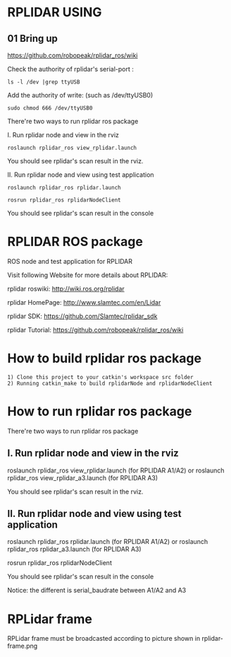 # RPLIDAR USING
## 01 Bring up
https://github.com/robopeak/rplidar_ros/wiki

Check the authority of rplidar's serial-port :

`ls -l /dev |grep ttyUSB`

Add the authority of write: (such as /dev/ttyUSB0)

`sudo chmod 666 /dev/ttyUSB0`

There're two ways to run rplidar ros package

I. Run rplidar node and view in the rviz

`roslaunch rplidar_ros view_rplidar.launch`

You should see rplidar's scan result in the rviz.

II. Run rplidar node and view using test application

`roslaunch rplidar_ros rplidar.launch`

`rosrun rplidar_ros rplidarNodeClient`

You should see rplidar's scan result in the console





RPLIDAR ROS package
=====================================================================

ROS node and test application for RPLIDAR

Visit following Website for more details about RPLIDAR:

rplidar roswiki: http://wiki.ros.org/rplidar

rplidar HomePage:   http://www.slamtec.com/en/Lidar

rplidar SDK: https://github.com/Slamtec/rplidar_sdk

rplidar Tutorial:  https://github.com/robopeak/rplidar_ros/wiki

How to build rplidar ros package
=====================================================================
    1) Clone this project to your catkin's workspace src folder
    2) Running catkin_make to build rplidarNode and rplidarNodeClient

How to run rplidar ros package
=====================================================================
There're two ways to run rplidar ros package

I. Run rplidar node and view in the rviz
------------------------------------------------------------
roslaunch rplidar_ros view_rplidar.launch (for RPLIDAR A1/A2)
or
roslaunch rplidar_ros view_rplidar_a3.launch (for RPLIDAR A3)

You should see rplidar's scan result in the rviz.

II. Run rplidar node and view using test application
------------------------------------------------------------
roslaunch rplidar_ros rplidar.launch (for RPLIDAR A1/A2)
or
roslaunch rplidar_ros rplidar_a3.launch (for RPLIDAR A3)

rosrun rplidar_ros rplidarNodeClient

You should see rplidar's scan result in the console

Notice: the different is serial_baudrate between A1/A2 and A3

RPLidar frame
=====================================================================
RPLidar frame must be broadcasted according to picture shown in rplidar-frame.png
